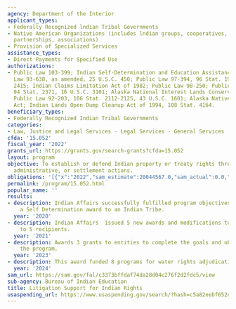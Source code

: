 ```yaml
---
agency: Department of the Interior
applicant_types:
- Federally Recognized lndian Tribal Governments
- Native American Organizations (includes lndian groups, cooperatives, corporations,
  partnerships, associations)
- Provision of Specialized Services
assistance_types:
- Direct Payments for Specified Use
authorizations:
- Public Law 103-399; Indian Self-Determination and Education Assistance Act, Public
  Law 93-638, as amended, 25 U.S.C. 450; Public Law 97-394, 96 Stat. 1976, 28 U.S.C.
  2415; Indian Claims Limitation Act of 1982; Public Law 98-250; Public Law 96-487,
  94 Stat. 2371, 16 U.S.C. 3101; Alaska National Interest Lands Conservation Act;
  Public Law 92-203, 106 Stat. 2112-2125, 43 U.S.C. 1601; Alaska Native Claims Settlement
  Act; Indian Lands Open Dump Cleanup Act of 1994, 108 Stat. 4164.
beneficiary_types:
- Federally Recognized Indian Tribal Governments
categories:
- Law, Justice and Legal Services - Legal Services - General Services
cfda: '15.052'
fiscal_year: '2022'
grants_url: https://grants.gov/search-grants?cfda=15.052
layout: program
objective: To establish or defend Indian property or treaty rights through judicial,
  administrative, or settlement actions.
obligations: '[{"x":"2022","sam_estimate":20044567.0,"sam_actual":0.0,"usa_spending_actual":250000.0},{"x":"2023","sam_estimate":150307.0,"sam_actual":1093169.0,"usa_spending_actual":1093169.0},{"x":"2024","sam_estimate":0.0,"sam_actual":0.0,"usa_spending_actual":382847.32999999996}]'
permalink: /program/15.052.html
popular_name: ''
results:
- description: Indian Affairs successfully fulfilled program objectives by issuing
    a Self Determination award to an Indian Tribe.
  year: '2020'
- description: Indian Affairs  issued 5 new awards and modifications to existing awards
    to 5 recipients.
  year: '2021'
- description: Awards 3 grants to entities to complete the goals and objectives of
    the program.
  year: '2023'
- description: This award funded 8 programs for water rights adjudications and litigations
  year: '2024'
sam_url: https://sam.gov/fal/c3373bffdaf74da28d04c276f2d2fdc5/view
sub-agency: Bureau of Indian Education
title: Litigation Support for Indian Rights
usaspending_url: https://www.usaspending.gov/search/?hash=c5a82eebf652c6bdbd7caf0904e941fc
---
```

